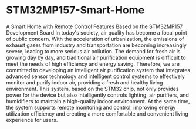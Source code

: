 # STM32MP157-Smart-Home
A Smart Home with Remote Control Features Based on the STM32MP157 Development Board
  In today's society, air quality has become a focal point of public concern. With the acceleration of urbanization, the emissions of exhaust gases from industry and transportation are becoming increasingly severe, leading to more serious air pollution. The demand for fresh air is growing day by day, and traditional air purification equipment is difficult to meet the needs of high efficiency and energy saving. Therefore, we are committed to developing an intelligent air purification system that integrates advanced sensor technology and intelligent control systems to effectively monitor and purify indoor air, providing a fresh and healthy living environment. This system, based on the STM32 chip, not only provides power for the device but also intelligently controls lighting, air purifiers, and humidifiers to maintain a high-quality indoor environment. At the same time, the system supports remote monitoring and control, improving energy utilization efficiency and creating a more comfortable and convenient living experience for users.
